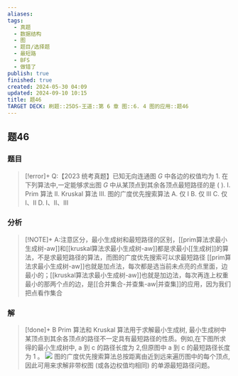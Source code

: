 ```yaml
---
aliases: 
tags:
  - 真题
  - 数据结构
  - 图
  - 题目/选择题
  - 最短路
  - BFS
  - 做错了
publish: true
finished: true
created: 2024-05-30 04:09
updated: 2024-09-10 10:15
title: 题46
TARGET DECK: 刷题::25DS-王道::第 6 章 图::6. 4 图的应用::题46
---
```

## 题46
### 题目
> [!error]+
> Q:【2023 统考真题】已知无向连通图 $G$ 中各边的权值均为 1. 在下列算法中,一定能够求出图 $G$ 中从某顶点到其余各顶点最短路径的是 ( ).
> I. Prim 算法
> II. Kruskal 算法
> III. 图的广度优先搜索算法
> A. 仅 I 
> B. 仅 III 
> C. 仅 I、II 
> D. I、II、III
### 分析
> [!NOTE]+
> A:注意区分，最小生成树和最短路径的区别，[[prim算法求最小生成树-aw]]和[[kruskal算法求最小生成树-aw]]都是求最小[[生成树]]的算法，不是求最短路径的算法，而图的广度优先搜索可以求最短路径
> [[prim算法求最小生成树-aw]]也就是加点法，每次都是选当前未点亮的点里面，边最小的；[[kruskal算法求最小生成树-aw]]也就是加边法，每次再连上权重最小的那两个点的边，是[[合并集合-并查集-aw|并查集]]的应用，因为我们把点看作集合
### 解
> [!done]+
> B
> Prim 算法和 Kruskal 算法用于求解最小生成树, 最小生成树中某顶点到其余各顶点的路径不一定具有最短路径的性质。例如,在下图所求得的最小生成树中, $\mathrm{a}$ 到 $\mathrm{c}$ 的路径长度为 2,但原图中 $\mathrm{a}$ 到 $\mathrm{c}$ 的最短路径长度为 1 。
> ![](https://img.hwenyi.tech/202409101814012.webp)
> 图的广度优先搜索算法总按距离由近到远来遍历图中的每个顶点, 因此可用来求解非带权图 (或各边权值均相同) 的单源最短路径问题。

